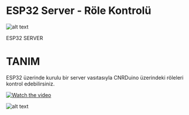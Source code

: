 ﻿ESP32 Server - Röle Kontrolü
===========================================

![alt text](https://github.com/CNRIoT/CNR_Duino/blob/master/resimler/esp32_relay2.jpg)

ESP32 SERVER

# TANIM
ESP32 üzerinde kurulu bir server vasıtasıyla CNRDuino üzerindeki röleleri kontrol
edebilirsiniz. 

[![Watch the video](https://i.ytimg.com/vi/on724mUnwsY/hqdefault.jpg)](https://youtu.be/on724mUnwsY)


![alt text](https://github.com/CNRIoT/CNR_Duino/blob/master/resimler/server4.jpg)
